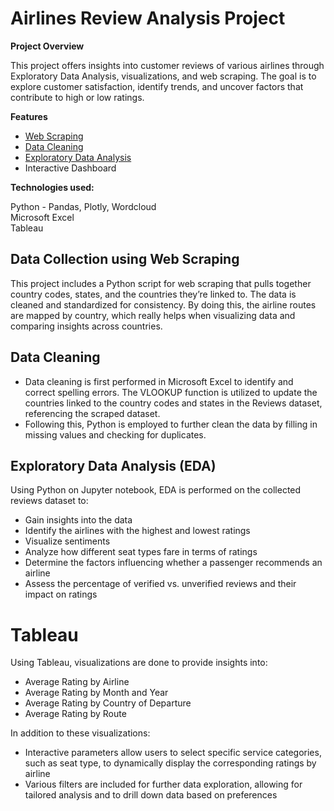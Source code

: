 # Airlines Review Analysis Project

**Project Overview**  

This project offers insights into customer reviews of various airlines through Exploratory Data Analysis, visualizations, and web scraping. The goal is to explore customer satisfaction, identify trends, and uncover factors that contribute to high or low ratings.


**Features**  

* [Web Scraping](##**Data-Collection-using-Web-Scraping**)
* [Data Cleaning](##**Data-Cleaning**)
* [Exploratory Data Analysis](##**Exploratory-Data-Analysis-(EDA)** )
* Interactive Dashboard


**Technologies used:**  

Python - Pandas, Plotly, Wordcloud  
Microsoft Excel  
Tableau


## **Data Collection using Web Scraping**  

This project includes a Python script for web scraping that pulls together country codes, states, and the countries they’re linked to. The data is cleaned and standardized for consistency. By doing this, the airline routes are mapped by country, which really helps when visualizing data and comparing insights across countries. 


## **Data Cleaning**  

* Data cleaning is first performed in Microsoft Excel to identify and correct spelling errors. The VLOOKUP function is utilized to update the countries linked to the
  country codes and states in the Reviews dataset, referencing the scraped dataset.
* Following this, Python is employed to further clean the data by filling in missing values and checking for duplicates.


## **Exploratory Data Analysis (EDA)**  

Using Python on Jupyter notebook, EDA is performed on the collected reviews dataset to:
* Gain insights into the data
* Identify the airlines with the highest and lowest ratings
* Visualize sentiments
* Analyze how different seat types fare in terms of ratings
* Determine the factors influencing whether a passenger recommends an airline
* Assess the percentage of verified vs. unverified reviews and their impact on ratings

# **Tableau**

Using Tableau, visualizations are done to provide insights into:
* Average Rating by Airline
* Average Rating by Month and Year
* Average Rating by Country of Departure
* Average Rating by Route

In addition to these visualizations:
* Interactive parameters allow users to select specific service categories, such as seat type, to dynamically display the corresponding ratings by airline
* Various filters are included for further data exploration, allowing for tailored analysis and to drill down data based on preferences
